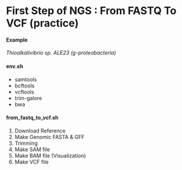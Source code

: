 # First Step of NGS : From FASTQ To VCF (practice)


#### Example
_Thioalkalivibrio sp. ALE23 (g-proteobacteria)_


#### env.sh

- samtools
- bcftools
- vcftools
- trim-galore
- bwa


#### from_fastq_to_vcf.sh

1. Download Reference
2. Make Genomic FASTA & GFF
3. Trimming
4. Make SAM file
5. Make BAM file
(Visualization)
6. Make VCF file
